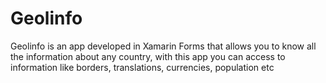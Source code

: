 # Geolinfo
Geolinfo is an app developed in Xamarin Forms that allows you to know all the information about any country, with this app you can access to information like borders, translations, currencies, population etc
